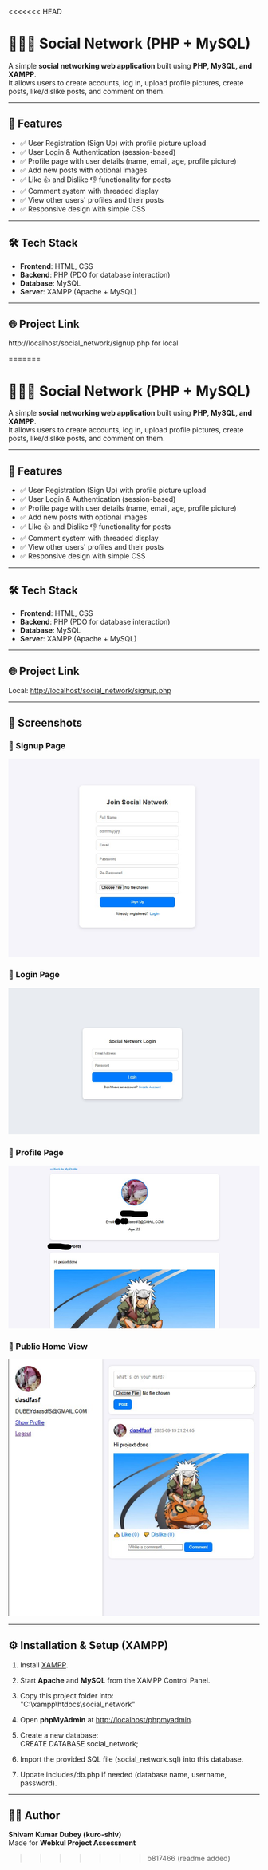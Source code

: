 <<<<<<< HEAD
# 🧑‍🤝‍🧑 Social Network (PHP + MySQL)

A simple **social networking web application** built using **PHP, MySQL, and XAMPP**.  
It allows users to create accounts, log in, upload profile pictures, create posts, like/dislike posts, and comment on them.

---

## 🚀 Features
- ✅ User Registration (Sign Up) with profile picture upload  
- ✅ User Login & Authentication (session-based)  
- ✅ Profile page with user details (name, email, age, profile picture)  
- ✅ Add new posts with optional images  
- ✅ Like 👍 and Dislike 👎 functionality for posts  
- ✅ Comment system with threaded display  
- ✅ View other users' profiles and their posts  
- ✅ Responsive design with simple CSS  

---

## 🛠️ Tech Stack
- **Frontend**: HTML, CSS  
- **Backend**: PHP (PDO for database interaction)  
- **Database**: MySQL  
- **Server**: XAMPP (Apache + MySQL)  

---

## 🌐 Project Link
http://localhost/social_network/signup.php for local

=======
# 🧑‍🤝‍🧑 Social Network (PHP + MySQL)

A simple **social networking web application** built using **PHP, MySQL, and XAMPP**.  
It allows users to create accounts, log in, upload profile pictures, create posts, like/dislike posts, and comment on them.

---

## 🚀 Features
- ✅ User Registration (Sign Up) with profile picture upload  
- ✅ User Login & Authentication (session-based)  
- ✅ Profile page with user details (name, email, age, profile picture)  
- ✅ Add new posts with optional images  
- ✅ Like 👍 and Dislike 👎 functionality for posts  
- ✅ Comment system with threaded display  
- ✅ View other users' profiles and their posts  
- ✅ Responsive design with simple CSS  

---

## 🛠️ Tech Stack
- **Frontend**: HTML, CSS  
- **Backend**: PHP (PDO for database interaction)  
- **Database**: MySQL  
- **Server**: XAMPP (Apache + MySQL)  

---

## 🌐 Project Link
Local: [http://localhost/social_network/signup.php](http://localhost/social_network/signup.php)  

---

## 📸 Screenshots

### 📝 Signup Page
![Signup](assets/screenshots/signup.jpg)

### 🔑 Login Page
![Login](assets/screenshots/login.jpg)

### 👤 Profile Page
![Profile](assets/screenshots/profile.jpg)

### 👥 Public Home View
![Profile View](assets/screenshots/home.jpg)

---

## ⚙️ Installation & Setup (XAMPP)

1. Install [XAMPP](https://www.apachefriends.org/).  
2. Start **Apache** and **MySQL** from the XAMPP Control Panel.  
3. Copy this project folder into:  
"C:\xampp\htdocs\social_network"

4. Open **phpMyAdmin** at [http://localhost/phpmyadmin](http://localhost/phpmyadmin).  
5. Create a new database:  
CREATE DATABASE social_network;
6. Import the provided SQL file (social_network.sql) into this database.

7. Update includes/db.php if needed (database name, username, password).

---

## 👨‍💻 Author
**Shivam Kumar Dubey (kuro-shiv)**  
Made for **Webkul Project Assessment**
>>>>>>> b817466 (readme added)
